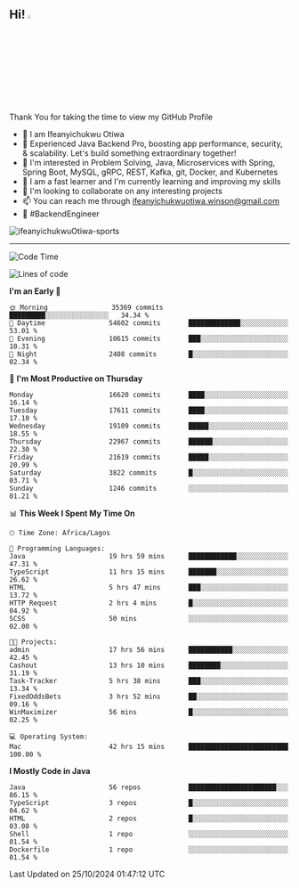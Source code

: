 <!-- BLOG-POST-LIST:START --><!-- BLOG-POST-LIST:END -->

## Hi! <img src="https://media.giphy.com/media/hvRJCLFzcasrR4ia7z/giphy.gif" width="4%"> 

Thank You for taking the time to view my GitHub Profile

- 👋 I am Ifeanyichukwu Otiwa
- 🚀 Experienced Java Backend Pro, boosting app performance, security, & scalability. Let's build something extraordinary together!
- 👀 I'm interested in Problem Solving, Java, Microservices with Spring, Spring Boot, MySQL, gRPC, REST, Kafka, git, Docker, and Kubernetes
- 🌱 I am a fast learner and I'm currently learning and improving my skills
- 💞️ I'm looking to collaborate on any interesting projects
- 📫 You can reach me through ifeanyichukwuotiwa.winson@gmail.com
- 🚀 #BackendEngineer

<p align="left" marginTop="10px"> <img src="https://komarev.com/ghpvc/?username=ifeanyichukwuOtiwa-sports&label=Profile%20views&color=0e75b6&style=for-the-badge" alt="ifeanyichukwuOtiwa-sports" /> </p>

***

<!--START_SECTION:waka-->
![Code Time](http://img.shields.io/badge/Code%20Time-3%2C032%20hrs%2017%20mins-blue)

![Lines of code](https://img.shields.io/badge/From%20Hello%20World%20I%27ve%20Written-25.3%20million%20lines%20of%20code-blue)

**I'm an Early 🐤** 

```text
🌞 Morning                35369 commits       █████████░░░░░░░░░░░░░░░░   34.34 % 
🌆 Daytime                54602 commits       █████████████░░░░░░░░░░░░   53.01 % 
🌃 Evening                10615 commits       ███░░░░░░░░░░░░░░░░░░░░░░   10.31 % 
🌙 Night                  2408 commits        █░░░░░░░░░░░░░░░░░░░░░░░░   02.34 % 
```
📅 **I'm Most Productive on Thursday** 

```text
Monday                   16620 commits       ████░░░░░░░░░░░░░░░░░░░░░   16.14 % 
Tuesday                  17611 commits       ████░░░░░░░░░░░░░░░░░░░░░   17.10 % 
Wednesday                19109 commits       █████░░░░░░░░░░░░░░░░░░░░   18.55 % 
Thursday                 22967 commits       ██████░░░░░░░░░░░░░░░░░░░   22.30 % 
Friday                   21619 commits       █████░░░░░░░░░░░░░░░░░░░░   20.99 % 
Saturday                 3822 commits        █░░░░░░░░░░░░░░░░░░░░░░░░   03.71 % 
Sunday                   1246 commits        ░░░░░░░░░░░░░░░░░░░░░░░░░   01.21 % 
```


📊 **This Week I Spent My Time On** 

```text
🕑︎ Time Zone: Africa/Lagos

💬 Programming Languages: 
Java                     19 hrs 59 mins      ████████████░░░░░░░░░░░░░   47.31 % 
TypeScript               11 hrs 15 mins      ███████░░░░░░░░░░░░░░░░░░   26.62 % 
HTML                     5 hrs 47 mins       ███░░░░░░░░░░░░░░░░░░░░░░   13.72 % 
HTTP Request             2 hrs 4 mins        █░░░░░░░░░░░░░░░░░░░░░░░░   04.92 % 
SCSS                     50 mins             ░░░░░░░░░░░░░░░░░░░░░░░░░   02.00 % 

🐱‍💻 Projects: 
admin                    17 hrs 56 mins      ███████████░░░░░░░░░░░░░░   42.45 % 
Cashout                  13 hrs 10 mins      ████████░░░░░░░░░░░░░░░░░   31.19 % 
Task-Tracker             5 hrs 38 mins       ███░░░░░░░░░░░░░░░░░░░░░░   13.34 % 
FixedOddsBets            3 hrs 52 mins       ██░░░░░░░░░░░░░░░░░░░░░░░   09.16 % 
WinMaximizer             56 mins             █░░░░░░░░░░░░░░░░░░░░░░░░   02.25 % 

💻 Operating System: 
Mac                      42 hrs 15 mins      █████████████████████████   100.00 % 
```

**I Mostly Code in Java** 

```text
Java                     56 repos            ██████████████████████░░░   86.15 % 
TypeScript               3 repos             █░░░░░░░░░░░░░░░░░░░░░░░░   04.62 % 
HTML                     2 repos             █░░░░░░░░░░░░░░░░░░░░░░░░   03.08 % 
Shell                    1 repo              ░░░░░░░░░░░░░░░░░░░░░░░░░   01.54 % 
Dockerfile               1 repo              ░░░░░░░░░░░░░░░░░░░░░░░░░   01.54 % 
```




 Last Updated on 25/10/2024 01:47:12 UTC
<!--END_SECTION:waka-->

<!--
<p align="center">
![trophy](https://github-profile-trophy.vercel.app/?username=ifeanyichukwuOtiwa-sports&theme=onedark) (https://github.com/ryo-ma/github-profile-trophy)
</p>
-->

<!---
ifeanyi-otiwa/ifeanyi-otiwa is a ✨ special ✨ repository because its `README.md` (this file) appears on your GitHub profile.
You can click the Preview link to take a look at your changes.
--->
